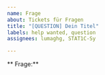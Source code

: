 ```yaml
---
name: Frage
about: Tickets für Fragen
title: "[QUESTION] Dein Titel"
labels: help wanted, question
assignees: lumaghg, STAT1C-Sy

---
```


** Frage:**
